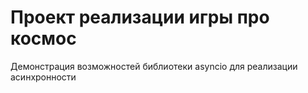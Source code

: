 # Проект реализации игры про космос

Демонстрация возможностей библиотеки asyncio для реализации асинхронности

